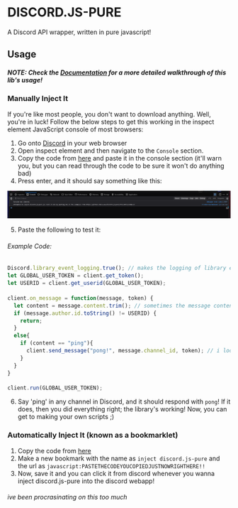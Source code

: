 # DISCORD.JS-PURE
A Discord API wrapper, written in pure javascript!

## Usage
##### NOTE: Check the [Documentation](https://github.com/13-05/discord.js-pure/wiki) for a more detailed walkthrough of this lib's usage!
### Manually Inject It
If you're like most people, you don't want to download anything. Well, you're in luck! Follow the below steps to get this working in the inspect element JavaScript console of most browsers:
1) Go onto [Discord](https://discord.com/app) in your web browser
2) Open inspect element and then navigate to the `Console` section.
3) Copy the code from [here](https://raw.githubusercontent.com/13-05/discord.js-pure/main/inspect-console/minified.js) and paste it in the console section (it'll warn you, but you can read through the code to be sure it won't do anything bad)
4) Press enter, and it should say something like this:

![image of inspect console displaying stuff](https://raw.githubusercontent.com/13-05/discord.js-pure/main/images/image.png)

5) Paste the following to test it:
###### Example Code: 
```js
Discord.library_event_logging.true(); // makes the logging of library events true; disable this if you don't want a cluttered console! (disabled with Discord.library_event_logging.false();` lol)
let GLOBAL_USER_TOKEN = client.get_token();
let USERID = client.get_userid(GLOBAL_USER_TOKEN);

client.on_message = function(message, token) {
  let content = message.content.trim(); // sometimes the message content has whitespace at the end, so we just say message.content.trim() is == to message.content
  if (message.author.id.toString() != USERID) {
    return;
  }
  else{
    if (content == "ping"){
      client.send_message("pong!", message.channel_id, token); // i looked at the "message" object and that's the path of a channelid; now it'll respond ez!
    }
  }
}

client.run(GLOBAL_USER_TOKEN);
```

6) Say 'ping' in any channel in Discord, and it should respond with `pong`! If it does, then you did everything right; the library's working! Now, you can get to making your own scripts ;)

### Automatically Inject It (known as a bookmarklet)
1) Copy the code from [here](https://raw.githubusercontent.com/13-05/discord.js-pure/main/inspect-console/minified.js)
2) Make a new bookmark with the name as `inject discord.js-pure` and the url as `javascript:PASTETHECODEYOUCOPIEDJUSTNOWRIGHTHERE!!`
3) Now, save it and you can click it from discord whenever you wanna inject discord.js-pure into the discord webapp!

###### ive been procrasinating on this too much
